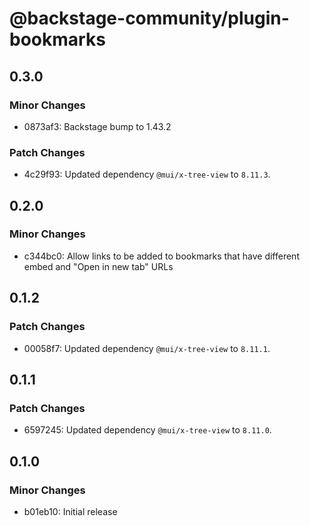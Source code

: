 # @backstage-community/plugin-bookmarks

## 0.3.0

### Minor Changes

- 0873af3: Backstage bump to 1.43.2

### Patch Changes

- 4c29f93: Updated dependency `@mui/x-tree-view` to `8.11.3`.

## 0.2.0

### Minor Changes

- c344bc0: Allow links to be added to bookmarks that have different embed and "Open in new tab" URLs

## 0.1.2

### Patch Changes

- 00058f7: Updated dependency `@mui/x-tree-view` to `8.11.1`.

## 0.1.1

### Patch Changes

- 6597245: Updated dependency `@mui/x-tree-view` to `8.11.0`.

## 0.1.0

### Minor Changes

- b01eb10: Initial release
